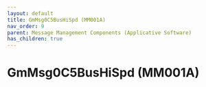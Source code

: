```yaml
---
layout: default
title: GmMsg0C5BusHiSpd (MM001A)
nav_order: 9
parent: Message Management Components (Applicative Software)
has_children: true
---
```

# GmMsg0C5BusHiSpd (MM001A)
